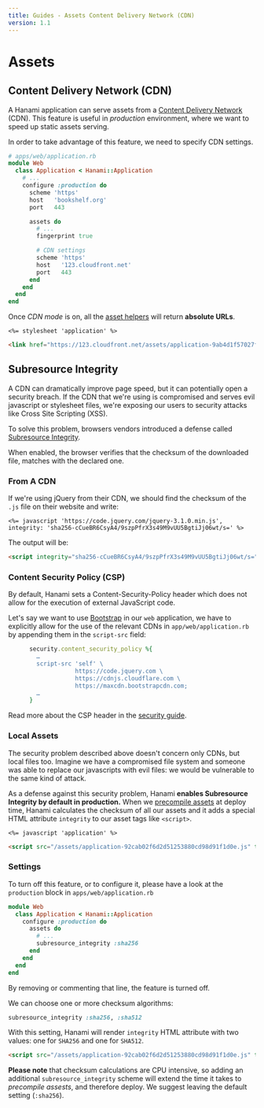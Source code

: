```yaml
---
title: Guides - Assets Content Delivery Network (CDN)
version: 1.1
---
```


# Assets

## Content Delivery Network (CDN)

A Hanami application can serve assets from a [Content Delivery Network](https://en.wikipedia.org/wiki/Content_delivery_network) (CDN).
This feature is useful in _production_ environment, where we want to speed up static assets serving.

In order to take advantage of this feature, we need to specify CDN settings.

```ruby
# apps/web/application.rb
module Web
  class Application < Hanami::Application
    # ...
    configure :production do
      scheme 'https'
      host   'bookshelf.org'
      port   443

      assets do
        # ...
        fingerprint true

        # CDN settings
        scheme 'https'
        host   '123.cloudfront.net'
        port   443
      end
    end
  end
end
```

Once _CDN mode_ is on, all the [asset helpers](/guides/1.1/helpers/assets) will return **absolute URLs**.

```erb
<%= stylesheet 'application' %>
```

```html
<link href="https://123.cloudfront.net/assets/application-9ab4d1f57027f0d40738ab8ab70aba86.css" type="text/css" rel="stylesheet">
```

## Subresource Integrity

A CDN can dramatically improve page speed, but it can potentially open a security breach.
If the CDN that we're using is compromised and serves evil javascript or stylesheet files, we're exposing our users to security attacks like Cross Site Scripting (XSS).

To solve this problem, browsers vendors introduced a defense called [Subresource Integrity](https://developer.mozilla.org/en-US/docs/Web/Security/Subresource_Integrity).

When enabled, the browser verifies that the checksum of the downloaded file, matches with the declared one.

### From A CDN

If we're using jQuery from their CDN, we should find the checksum of the `.js` file on their website and write:

```erb
<%= javascript 'https://code.jquery.com/jquery-3.1.0.min.js', integrity: 'sha256-cCueBR6CsyA4/9szpPfrX3s49M9vUU5BgtiJj06wt/s=' %>
```

The output will be:

```html
<script integrity="sha256-cCueBR6CsyA4/9szpPfrX3s49M9vUU5BgtiJj06wt/s=" src="https://code.jquery.com/jquery-3.1.0.min.js" type="text/javascript" crossorigin="anonymous"></script>
```

### Content Security Policy (CSP)

By default, Hanami sets a Content-Security-Policy header which does not allow for the execution of external JavaScript code.

Let's say we want to use [Bootstrap](https://getbootstrap.com/) in our `web` application, we have to explicitly allow for the use of the relevant CDNs in `app/web/application.rb` by appending them in the `script-src` field:

```ruby
      security.content_security_policy %{
        …
        script-src 'self' \
                   https://code.jquery.com \
                   https://cdnjs.cloudflare.com \
                   https://maxcdn.bootstrapcdn.com;
        …
      }
```

Read more about the CSP header in the [security guide](/guides/1.1/projects/security/#content-security-policy).

### Local Assets

The security problem described above doesn't concern only CDNs, but local files too.
Imagine we have a compromised file system and someone was able to replace our javascripts with evil files: we would be vulnerable to the same kind of attack.

As a defense against this security problem, Hanami **enables Subresource Integrity by default in production.**
When we [precompile assets](/guides/1.1/command-line/assets) at deploy time, Hanami calculates the checksum of all our assets and it adds a special HTML attribute `integrity` to our asset tags like `<script>`.

```erb
<%= javascript 'application' %>
```

```html
<script src="/assets/application-92cab02f6d2d51253880cd98d91f1d0e.js" type="text/javascript" integrity="sha256-WB2pRuy8LdgAZ0aiFxLN8DdfRjKJTc4P4xuEw31iilM=" crossorigin="anonymous"></script>
```

### Settings

To turn off this feature, or to configure it, please have a look at the `production` block in `apps/web/application.rb`

```ruby
module Web
  class Application < Hanami::Application
    configure :production do
      assets do
        # ...
        subresource_integrity :sha256
      end
    end
  end
end
```

By removing or commenting that line, the feature is turned off.

We can choose one or more checksum algorithms:

```ruby
subresource_integrity :sha256, :sha512
```

With this setting, Hanami will render `integrity` HTML attribute with two values: one for `SHA256` and one for `SHA512`.

```html
<script src="/assets/application-92cab02f6d2d51253880cd98d91f1d0e.js" type="text/javascript" integrity="sha256-WB2pRuy8LdgAZ0aiFxLN8DdfRjKJTc4P4xuEw31iilM= sha512-4gegSER1uqxBvmlb/O9CJypUpRWR49SniwUjOcK2jifCRjFptwGKplFWGlGJ1yms+nSlkjpNCS/Lk9GoKI1Kew==" crossorigin="anonymous"></script>
```

**Please note** that checksum calculations are CPU intensive, so adding an additional `subresource_integrity` scheme will extend the time it takes to _precompile assests_, and therefore deploy. We suggest leaving the default setting (`:sha256`).
